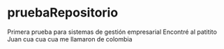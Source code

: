 # pruebaRepositorio
Primera prueba para sistemas de gestión empresarial
Encontré al patitito Juan cua cua cua me llamaron de colombia 
